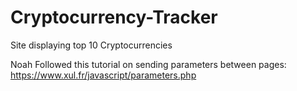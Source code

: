# Cryptocurrency-Tracker

Site displaying top 10 Cryptocurrencies

Noah
Followed this tutorial on sending parameters between pages: https://www.xul.fr/javascript/parameters.php
